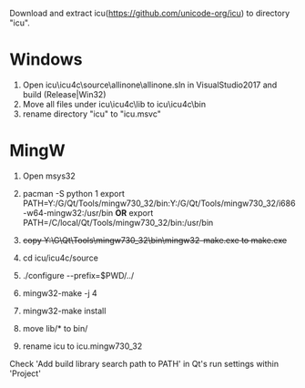 Download and extract icu(https://github.com/unicode-org/icu) to directory "icu".

# Windows
1. Open icu\icu4c\source\allinone\allinone.sln in VisualStudio2017 and build (Release|Win32)
1. Move all files under icu\icu4c\lib to icu\icu4c\bin
1. rename directory "icu" to "icu.msvc"

# MingW
1. Open msys32
1. pacman -S python
1 export PATH=Y:/G/Qt/Tools/mingw730_32/bin:Y:/G/Qt/Tools/mingw730_32/i686-w64-mingw32:/usr/bin **OR** export PATH=/C/local/Qt/Tools/mingw730_32/bin:/usr/bin

1. ~~copy Y:\G\Qt\Tools\mingw730_32\bin\mingw32-make.exe to make.exe~~
2. cd icu/icu4c/source
3. ./configure --prefix=$PWD/../
4. mingw32-make -j 4
4. mingw32-make install
5. move lib/* to bin/
6. rename icu to icu.mingw730_32

Check 'Add build library search path to PATH' in Qt's run settings within 'Project'




